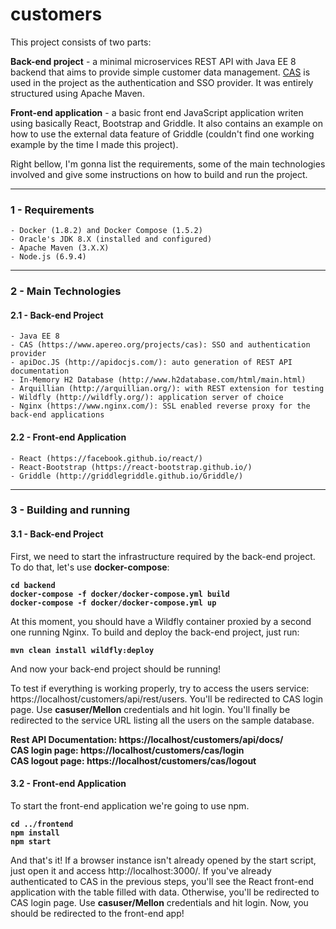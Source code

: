 # customers

This project consists of two parts:

**Back-end project** - a minimal microservices REST API with Java EE 8 backend that aims to provide simple customer data management. [CAS](https://www.apereo.org/projects/cas) is used in the project as the authentication and SSO provider. It was entirely structured using Apache Maven.

**Front-end application** - a basic front end JavaScript application writen using basically React, Bootstrap and Griddle. It also contains an example on how to use the external data feature of Griddle (couldn't find one working example by the time I made this project).

Right bellow, I'm gonna list the requirements, some of the main technologies involved and give some instructions on how to build and run the project.

***
### 1 - Requirements
    - Docker (1.8.2) and Docker Compose (1.5.2)
    - Oracle's JDK 8.X (installed and configured)
    - Apache Maven (3.X.X)
    - Node.js (6.9.4)
***
### 2 - Main Technologies
#### 2.1 - Back-end Project
    - Java EE 8
    - CAS (https://www.apereo.org/projects/cas): SSO and authentication provider
    - apiDoc.JS (http://apidocjs.com/): auto generation of REST API documentation
    - In-Memory H2 Database (http://www.h2database.com/html/main.html)
    - Arquillian (http://arquillian.org/): with REST extension for testing
    - Wildfly (http://wildfly.org/): application server of choice
    - Nginx (https://www.nginx.com/): SSL enabled reverse proxy for the back-end applications
    
#### 2.2 - Front-end Application
    - React (https://facebook.github.io/react/)
    - React-Bootstrap (https://react-bootstrap.github.io/)
    - Griddle (http://griddlegriddle.github.io/Griddle/)

***
### 3 - Building and running

#### 3.1 - Back-end Project

First, we need to start the infrastructure required by the back-end project. To do that, let's use **docker-compose**:

**`cd backend`**  
**`docker-compose -f docker/docker-compose.yml build`**  
**`docker-compose -f docker/docker-compose.yml up`**  

At this moment, you should have a Wildfly container proxied by a second one running Nginx. To build and deploy the back-end project, just run:

**`mvn clean install wildfly:deploy`**  

And now your back-end project should be running!

To test if everything is working properly, try to access the users service: https://localhost/customers/api/rest/users.
You'll be redirected to CAS login page. Use **casuser/Mellon** credentials and hit login. You'll finally be redirected to the service URL listing all the users on the sample database.

**Rest API Documentation: https://localhost/customers/api/docs/**  
**CAS login page: https://localhost/customers/cas/login**  
**CAS logout page: https://localhost/customers/cas/logout**  

#### 3.2 - Front-end Application

To start the front-end application we're going to use npm.

**`cd ../frontend`**  
**`npm install`**  
**`npm start`**  

And that's it! If a browser instance isn't already opened by the start script, just open it and access http://localhost:3000/. If you've already authenticated to CAS in the previous steps, you'll see the React front-end application with the table filled with data. Otherwise, you'll be redirected to CAS login page. Use **casuser/Mellon** credentials and hit login. Now, you should be redirected to the front-end app!
    
